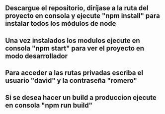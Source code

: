 
## Descargue el repositorio, diríjase a la ruta del proyecto en consola y ejecute "npm install" para instalar todos los módulos de node

## Una vez instalados los modulos ejecute en consola "npm start" para ver el proyecto en modo desarrollador

## Para acceder a las rutas privadas escriba el usuario "david" y la contraseña "romero"

## Si se desea hacer un build a produccion ejecute en consola "npm run build"

